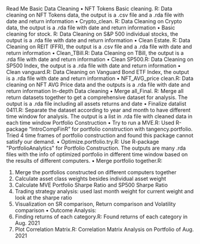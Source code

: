 Read Me
Basic Data Cleaning
•	NFT Tokens Basic cleaning. R: Data cleaning on NFT Tokens data, the output is a .csv file and a .rda file with date and return information
•	Crypto_clean. R: Data Cleaning on Crypto data, the output is a .rda file with date and return information
•	Basic cleaning for stock. R: Data Cleaning on S&P 500 individual stocks, the output is a .rda file with date and return information
•	Clean Estate. R: Data Cleaning on REIT (FFR), the output is a .csv file and a .rda file with date and return information
•	Clean_TBill.R: Data Cleaning on TBill, the output is a .rda file with date and return information
•	Clean SP500.R: Data Cleaning on SP500 Index, the output is a .rda file with date and return information
•	Clean vanguard.R: Data Cleaning on Vanguard Bond ETF Index, the output is a .rda file with date and return information
•	NFT_AVG_price clean.R: Data cleaning on NFT AVG Price data and the outputs is a .rda file with date and return information
In-depth Data cleaning
•	Merge all_Final. R: Merge all return datasets together to get a comprehensive dataset for analysis. The output is a .rda file including all assets returns and date
•	Finalize datalist 0411.R: Separate the dataset according to year and month to have different time window for analysis. The output is a list in .rda file with cleaned data in each time window
Portfolio Construction
•	Try to run a MVE.R: Used R-package “IntroCompFinR” for portfolio construction with tangency.portfolio. Tried 4 time frames of portfolio construction and found this package cannot satisfy our demand.
•	Optimize.portfolio.try.R: Use R-package "PortfolioAnalytics" for Portfolio Construction. The outputs are many .rda files with the info of optimized portfolio in different time window based on the results of different computers.
•	Merge portfolio together.R:
1.	Merge the portfolios constructed on different computers together
2.	Calculate asset class weights besides individual asset weight
3.	Calculate MVE Portfolio Sharpe Ratio and SP500 Sharpe Ratio
4.	Trading strategy analysis: used last month weight for current weight and look at the sharpe ratio
5.	Visualization on SR comparison, Return comparison and Volatility comparison
•	Outcome Analysis:
1.	Finding returns of each category.R: Found returns of each category in Aug. 2021
2.	Plot Correlation Matrix.R: Correlation Matrix Analysis on Portfolio of Aug. 2021
 
